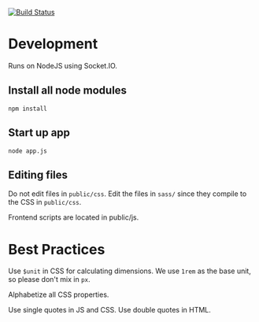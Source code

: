 [![Build Status](https://travis-ci.org/phantomesse/code-names.svg?branch=master)](https://travis-ci.org/phantomesse/code-names)

# Development
Runs on NodeJS using Socket.IO.

## Install all node modules
`npm install`

## Start up app
`node app.js`

## Editing files
Do not edit files in `public/css`. Edit the files in `sass/` since they compile to the CSS in `public/css`.

Frontend scripts are located in public/js.

# Best Practices
Use `$unit` in CSS for calculating dimensions. We use `1rem` as the base unit, so please don't mix in `px`.

Alphabetize all CSS properties.

Use single quotes in JS and CSS. Use double quotes in HTML.
